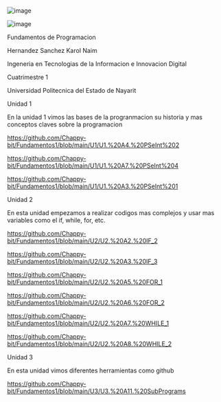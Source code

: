 ![image](https://github.com/user-attachments/assets/4bcc93f2-574b-4ede-919a-a575044ce54c)

![image](https://github.com/user-attachments/assets/31eee984-948c-4515-bf0b-1edb252ed2e3)

Fundamentos de Programacion

Hernandez Sanchez Karol Naim

Ingeneria en Tecnologias de la Informacion e Innovacion Digital

Cuatrimestre 1

Universidad Politecnica del Estado de Nayarit

Unidad 1

En la unidad 1 vimos las bases de la progranmacion su historia y mas conceptos claves sobre la programacion

https://github.com/Chappy-bit/Fundamentos1/blob/main/U1/U1.%20A4.%20PSeInt%202

https://github.com/Chappy-bit/Fundamentos1/blob/main/U1/U1.%20A7.%20PSeInt%204

https://github.com/Chappy-bit/Fundamentos1/blob/main/U1/U1.%20A3.%20PSeInt%201

Unidad 2

En esta unidad  empezamos a realizar codigos mas complejos y usar mas variables como el if, while, for, etc.

https://github.com/Chappy-bit/Fundamentos1/blob/main/U2/U2.%20A2.%20IF_2

https://github.com/Chappy-bit/Fundamentos1/blob/main/U2/U2.%20A3.%20IF_3

https://github.com/Chappy-bit/Fundamentos1/blob/main/U2/U2.%20A5.%20FOR_1

https://github.com/Chappy-bit/Fundamentos1/blob/main/U2/U2.%20A6.%20FOR_2

https://github.com/Chappy-bit/Fundamentos1/blob/main/U2/U2.%20A7.%20WHILE_1

https://github.com/Chappy-bit/Fundamentos1/blob/main/U2/U2.%20A8.%20WHILE_2

Unidad 3 

En esta unidad vimos diferentes herramientas como github

https://github.com/Chappy-bit/Fundamentos1/blob/main/U3/U3.%20A11.%20SubPrograms
